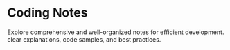 # Coding Notes

Explore comprehensive and well-organized notes for efficient development. clear explanations, code samples, and best practices.
